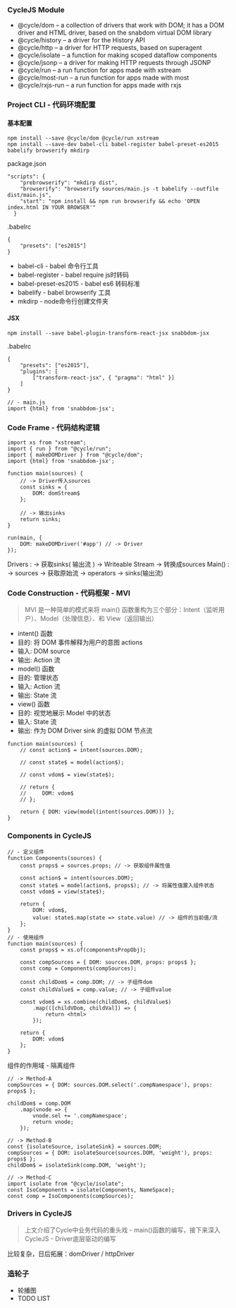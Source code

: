 ### CycleJS Module

* @cycle/dom – a collection of drivers that work with DOM; it has a DOM driver and HTML driver, based on the snabdom virtual DOM library 
* @cycle/history – a driver for the History API 
* @cycle/http – a driver for HTTP requests, based on superagent 
* @cycle/isolate – a function for making scoped dataflow components
* @cycle/jsonp – a driver for making HTTP requests through JSONP
* @cycle/run – a run function for apps made with xstream 
* @cycle/most-run – a run function for apps made with most 
* @cycle/rxjs-run – a run function for apps made with rxjs

### Project CLI - 代码环境配置

#### 基本配置
```
npm install --save @cycle/dom @cycle/run xstream
npm install --save-dev babel-cli babel-register babel-preset-es2015 babelify browserify mkdirp
```

<p style="display:block;">package.json</p>

```
"scripts": {
    "prebrowserify": "mkdirp dist",
    "browserify": "browserify sources/main.js -t babelify --outfile dist/main.js",
    "start": "npm install && npm run browserify && echo 'OPEN index.html IN YOUR BROWSER'"
  }
```

<p style="display:block;">.babelrc</p>

```
{
    "presets": ["es2015"]
}
```

* babel-cli - babel 命令行工具
* babel-register - babel require js时转码
* babel-preset-es2015 - babel es6 转码标准
* babelify - babel browserify 工具
* mkdirp - node命令行创建文件夹

#### JSX
```
npm install --save babel-plugin-transform-react-jsx snabbdom-jsx
```

<p style="display:block;">.babelrc</p>

```
{
    "presets": ["es2015"],
    "plugins": [
        ["transform-react-jsx", { "pragma": "html" }]
    ]
}
```

```
// - main.js
import {html} from 'snabbdom-jsx';
```

### Code Frame - 代码结构逻辑

```
import xs from "xstream";
import { run } from "@cycle/run";
import { makeDOMDriver } from "@cycle/dom";
import {html} from 'snabbdom-jsx';

function main(sources) {
    // -> Driver传入sources
    const sinks = {
        DOM: domStream$
    };

    // -> 输出sinks
    return sinks;
}

run(main, {
    DOM: makeDOMDriver('#app') // -> Driver
});
```

<p style="display:block;">Drivers : -> 获取sinks( 输出流 ) -> Writeable Stream -> 转换成sources
Main() : -> sources -> 获取原始流 -> operators -> sinks(输出流)</p>


### Code Construction - 代码框架 - MVI

> MVI 是一种简单的模式来将 main() 函数重构为三个部分：Intent（监听用户）、Model（处理信息）、和 View（返回输出）

* intent() 函数
 * 目的: 将 DOM 事件解释为用户的意图 actions
 * 输入: DOM source
 * 输出: Action 流
* model() 函数
 * 目的: 管理状态
 * 输入: Action 流
 * 输出: State 流
* view() 函数
 * 目的: 视觉地展示 Model 中的状态
 * 输入: State 流
 * 输出: 作为 DOM Driver sink 的虚拟 DOM 节点流

```
function main(sources) {
    // const action$ = intent(sources.DOM);

    // const state$ = model(action$);

    // const vdom$ = view(state$);

    // return {
    //     DOM: vdom$
    // };

    return { DOM: view(model(intent(sources.DOM))) };
}
```

### Components in CycleJS

```
// - 定义组件
function Components(sources) {
    const props$ = sources.props; // -> 获取组件属性值

    const action$ = intent(sources.DOM);
    const state$ = model(action$, props$); // -> 将属性值置入组件状态
    const vdom$ = view(state$);

    return {
        DOM: vdom$,
        value: state$.map(state => state.value) // -> 组件的当前值/流
    };
}
// - 使用组件
function main(sources) {
    const props$ = xs.of(componentsPropObj);

    const compSources = { DOM: sources.DOM, props: props$ };
    const comp = Components(compSources);

    const childDom$ = comp.DOM; // -> 子组件dom
    const childValue$ = comp.value; // -> 子组件value

    const vdom$ = xs.combine(childDom$, childValue$)
        .map(([childVDom, childVal]) => {
			return <html>
        });

    return {
        DOM: vdom$
    };
}
```

<p style="display:block;">组件的作用域 - 隔离组件</p>

```
// -> Method-A
compSources = { DOM: sources.DOM.select('.compNamespace'), props: props$ };

childDom$ = comp.DOM
	.map(vnode => {
		vnode.sel += '.compNamespace';
		return vnode;
    });

// -> Method-B
const {isolateSource, isolateSink} = sources.DOM;
compSources = { DOM: isolateSource(sources.DOM, 'weight'), props: props$ };
childDom$ = isolateSink(comp.DOM, 'weight');

// -> Method-C
import isolate from "@cycle/isolate";
const IsoComponents = isolate(Components, NameSpace);
const comp = IsoComponents(compSources);
```


### Drivers in CycleJS

> 上文介绍了Cycle中业务代码的重头戏 - main()函数的编写，接下来深入CycleJS - Driver底层驱动的编写

<p style="display:block;">比较复杂，日后拓展：domDriver / httpDriver</p>


### 造轮子

* 轮播图
* TODO LIST
